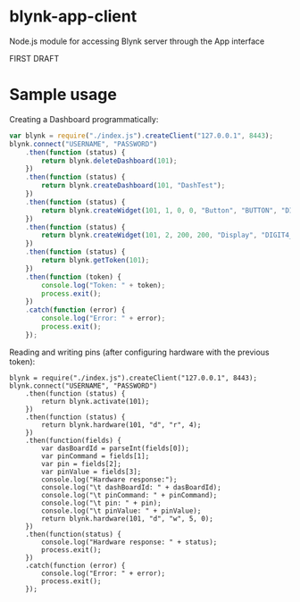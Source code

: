 # blynk-app-client
Node.js module for accessing Blynk server through the App interface

FIRST DRAFT

# Sample usage

Creating a Dashboard programmatically:

```javascript
var blynk = require("./index.js").createClient("127.0.0.1", 8443);
blynk.connect("USERNAME", "PASSWORD")
	.then(function (status) {
		return blynk.deleteDashboard(101);	
	})
	.then(function (status) {
		return blynk.createDashboard(101, "DashTest");	
	})
	.then(function (status) {
		return blynk.createWidget(101, 1, 0, 0, "Button", "BUTTON", "DIGITAL", "5");	
	})
	.then(function (status) {
		return blynk.createWidget(101, 2, 200, 200, "Display", "DIGIT4_DISPLAY", "DIGITAL", "4");	
	})
	.then(function (status) {
		return blynk.getToken(101);
	})
	.then(function (token) {
		console.log("Token: " + token);
		process.exit();
	})
	.catch(function (error) {
		console.log("Error: " + error);
		process.exit();
	});
```

Reading and writing pins (after configuring hardware with the previous token):

```javascriptvar
blynk = require("./index.js").createClient("127.0.0.1", 8443);
blynk.connect("USERNAME", "PASSWORD")
	.then(function (status) {
		return blynk.activate(101);
	})
	.then(function (status) {
		return blynk.hardware(101, "d", "r", 4);
	})
	.then(function(fields) {
		var dasBoardId = parseInt(fields[0]);
		var pinCommand = fields[1];
		var pin = fields[2];
		var pinValue = fields[3];
		console.log("Hardware response:");
		console.log("\t dashBoardId: " + dasBoardId);
		console.log("\t pinCommand: " + pinCommand);
		console.log("\t pin: " + pin);
		console.log("\t pinValue: " + pinValue);
		return blynk.hardware(101, "d", "w", 5, 0);
	})
	.then(function(status) {
		console.log("Hardware response: " + status);
		process.exit();
	})
	.catch(function (error) {
		console.log("Error: " + error);
		process.exit();
	});
```

